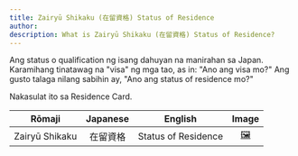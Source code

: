 ```yaml
---
title: Zairyū Shikaku (在留資格) Status of Residence
author:
description: What is Zairyū Shikaku (在留資格) Status of Residence?
---
```

Ang status o qualification ng isang dahuyan na manirahan sa Japan. Karamihang tinatawag na "visa" ng mga tao, as in: "Ano ang visa mo?" Ang gusto talaga nilang sabihin ay, "Ano ang status of residence mo?"

Nakasulat ito sa Residence Card.

| Rōmaji | Japanese | English | Image |
| :---: | :---: | :---: | :---: | 
| Zairyū Shikaku | 在留資格 | Status of Residence | [🖼️](zairyu-shikaku-status-of-residence.gif) |

